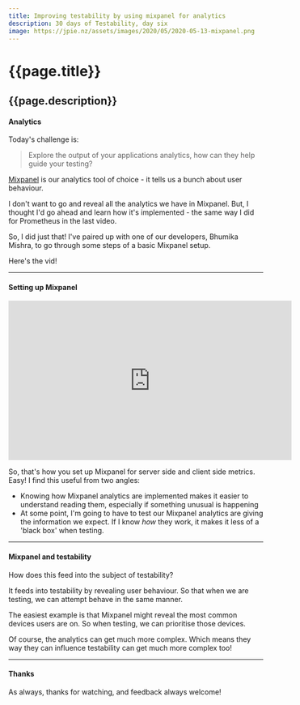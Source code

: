```yaml
---
title: Improving testability by using mixpanel for analytics
description: 30 days of Testability, day six
image: https://jpie.nz/assets/images/2020/05/2020-05-13-mixpanel.png
---
```

# {{page.title}}
## {{page.description}}

#### Analytics

Today's challenge is:
> Explore the output of your applications analytics, how can they help guide your testing?

[Mixpanel](https://mixpanel.com/) is our analytics tool of choice - it tells us a bunch about user behaviour.

I don't want to go and reveal all the analytics we have in Mixpanel. But, I thought I'd go ahead and learn how it's implemented - the same way I did for Prometheus in the last video.

So, I did just that! I've paired up with one of our developers, Bhumika Mishra, to go through some steps of a basic Mixpanel setup.

Here's the vid!

<hr/>

#### Setting up Mixpanel

<iframe width="560" height="315" src="https://www.youtube.com/embed/u4b6OF67ARw" frameborder="0" allow="accelerometer; autoplay; encrypted-media; gyroscope; picture-in-picture" allowfullscreen></iframe>

So, that's how you set up Mixpanel for server side and client side metrics. Easy! I find this useful from two angles:
* Knowing how Mixpanel analytics are implemented makes it easier to understand reading them, especially if something unusual is happening
* At some point, I'm going to have to test our Mixpanel analytics are giving the information we expect. If I know _how_ they work, it makes it less of a 'black box' when testing.

<hr/>

#### Mixpanel and testability

How does this feed into the subject of testability?

It feeds into testability by revealing user behaviour. So that when we are testing, we can attempt behave in the same manner.

The easiest example is that Mixpanel might reveal the most common devices users are on. So when testing, we can prioritise those devices.

Of course, the analytics can get much more complex. Which means they way they can influence testability can get much more complex too!

<hr/>

#### Thanks
As always, thanks for watching, and feedback always welcome!